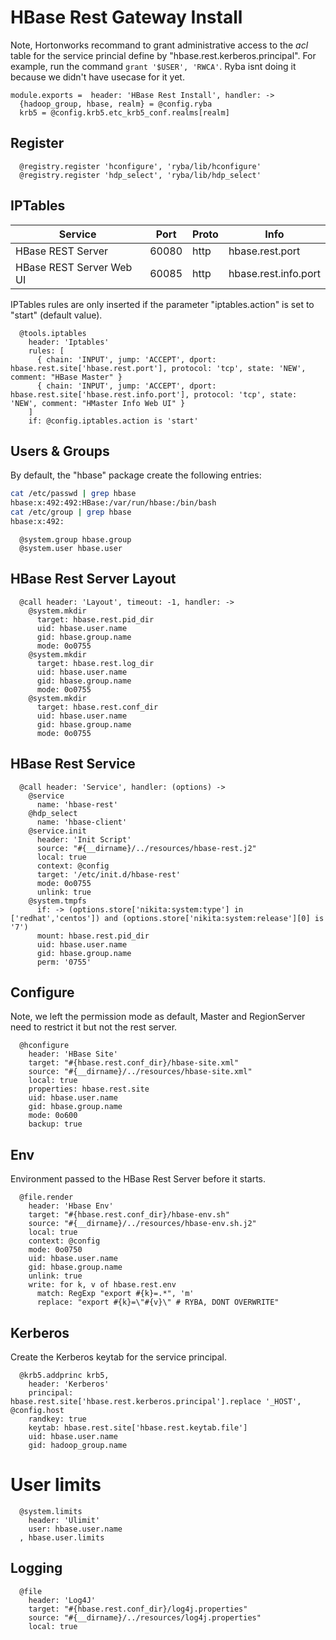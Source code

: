 
# HBase Rest Gateway Install

Note, Hortonworks recommand to grant administrative access to the _acl_ table
for the service princial define by "hbase.rest.kerberos.principal". For example,
run the command `grant '$USER', 'RWCA'`. Ryba isnt doing it because we didn't
have usecase for it yet.

    module.exports =  header: 'HBase Rest Install', handler: ->
      {hadoop_group, hbase, realm} = @config.ryba
      krb5 = @config.krb5.etc_krb5_conf.realms[realm]

## Register

      @registry.register 'hconfigure', 'ryba/lib/hconfigure'
      @registry.register 'hdp_select', 'ryba/lib/hdp_select'

## IPTables

| Service                    | Port  | Proto | Info                   |
|----------------------------|-------|-------|------------------------|
| HBase REST Server          | 60080 | http  | hbase.rest.port        |
| HBase REST Server Web UI   | 60085 | http  | hbase.rest.info.port   |

IPTables rules are only inserted if the parameter "iptables.action" is set to
"start" (default value).

      @tools.iptables
        header: 'Iptables'
        rules: [
          { chain: 'INPUT', jump: 'ACCEPT', dport: hbase.rest.site['hbase.rest.port'], protocol: 'tcp', state: 'NEW', comment: "HBase Master" }
          { chain: 'INPUT', jump: 'ACCEPT', dport: hbase.rest.site['hbase.rest.info.port'], protocol: 'tcp', state: 'NEW', comment: "HMaster Info Web UI" }
        ]
        if: @config.iptables.action is 'start'

## Users & Groups

By default, the "hbase" package create the following entries:

```bash
cat /etc/passwd | grep hbase
hbase:x:492:492:HBase:/var/run/hbase:/bin/bash
cat /etc/group | grep hbase
hbase:x:492:
```

      @system.group hbase.group
      @system.user hbase.user

## HBase Rest Server Layout

      @call header: 'Layout', timeout: -1, handler: ->
        @system.mkdir
          target: hbase.rest.pid_dir
          uid: hbase.user.name
          gid: hbase.group.name
          mode: 0o0755
        @system.mkdir
          target: hbase.rest.log_dir
          uid: hbase.user.name
          gid: hbase.group.name
          mode: 0o0755
        @system.mkdir
          target: hbase.rest.conf_dir
          uid: hbase.user.name
          gid: hbase.group.name
          mode: 0o0755

## HBase Rest Service

      @call header: 'Service', handler: (options) ->
        @service
          name: 'hbase-rest'
        @hdp_select
          name: 'hbase-client'
        @service.init
          header: 'Init Script'
          source: "#{__dirname}/../resources/hbase-rest.j2"
          local: true
          context: @config
          target: '/etc/init.d/hbase-rest'
          mode: 0o0755
          unlink: true
        @system.tmpfs
          if: -> (options.store['nikita:system:type'] in ['redhat','centos']) and (options.store['nikita:system:release'][0] is '7')
          mount: hbase.rest.pid_dir
          uid: hbase.user.name
          gid: hbase.group.name
          perm: '0755'

## Configure

Note, we left the permission mode as default, Master and RegionServer need to
restrict it but not the rest server.

      @hconfigure
        header: 'HBase Site'
        target: "#{hbase.rest.conf_dir}/hbase-site.xml"
        source: "#{__dirname}/../resources/hbase-site.xml"
        local: true
        properties: hbase.rest.site
        uid: hbase.user.name
        gid: hbase.group.name
        mode: 0o600
        backup: true

## Env

Environment passed to the HBase Rest Server before it starts.

      @file.render
        header: 'Hbase Env'
        target: "#{hbase.rest.conf_dir}/hbase-env.sh"
        source: "#{__dirname}/../resources/hbase-env.sh.j2"
        local: true
        context: @config
        mode: 0o0750
        uid: hbase.user.name
        gid: hbase.group.name
        unlink: true
        write: for k, v of hbase.rest.env
          match: RegExp "export #{k}=.*", 'm'
          replace: "export #{k}=\"#{v}\" # RYBA, DONT OVERWRITE"          

## Kerberos

Create the Kerberos keytab for the service principal.

      @krb5.addprinc krb5,
        header: 'Kerberos'
        principal: hbase.rest.site['hbase.rest.kerberos.principal'].replace '_HOST', @config.host
        randkey: true
        keytab: hbase.rest.site['hbase.rest.keytab.file']
        uid: hbase.user.name
        gid: hadoop_group.name

# User limits

      @system.limits
        header: 'Ulimit'
        user: hbase.user.name
      , hbase.user.limits

## Logging

      @file
        header: 'Log4J'
        target: "#{hbase.rest.conf_dir}/log4j.properties"
        source: "#{__dirname}/../resources/log4j.properties"
        local: true
